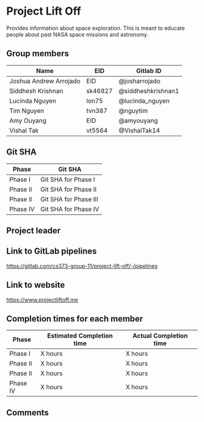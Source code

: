 # Project Lift Off

Provides information about space exploration. This is meant to educate people about past NASA space missions and astronomy.

## Group members

| Name                   | EID     | Gitlab ID          |
| ---------------------- | ------- | ------------------ |
| Joshua Andrew Arrojado | EID     | @josharrojado      |
| Siddhesh Krishnan      | sk46827 | @siddheshkrishnan1 |
| Lucinda Nguyen         | lon75   | @lucinda_nguyen    |
| Tim Nguyen             | tvn387  | @nguytim           |
| Amy Ouyang             | EID     | @amyouyang         |
| Vishal Tak             | vt5564  | @VishalTak14       |

## Git SHA

| Phase    | Git SHA               |
| -------- | --------------------- |
| Phase I  | Git SHA for Phase I   |
| Phase II | Git SHA for Phase II  |
| Phase II | Git SHA for Phase III |
| Phase IV | Git SHA for Phase IV  |

## Project leader

## Link to GitLab pipelines

https://gitlab.com/cs373-group-11/project-lift-off/-/pipelines

## Link to website

https://www.projectliftoff.me

## Completion times for each member

| Phase    | Estimated Completion time | Actual Completion time |
| -------- | ------------------------- | ---------------------- |
| Phase I  | X hours                   | X hours                |
| Phase II | X hours                   | X hours                |
| Phase II | X hours                   | X hours                |
| Phase IV | X hours                   | X hours                |

## Comments
